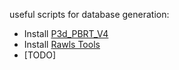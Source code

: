 useful scripts for database generation:

* Install [P3d_PBRT_V4](https://github.com/prise-3d/pbrt-v4/tree/master)
* Install [Rawls Tools](https://github.com/prise-3d/rawls-tools)
* [TODO]
